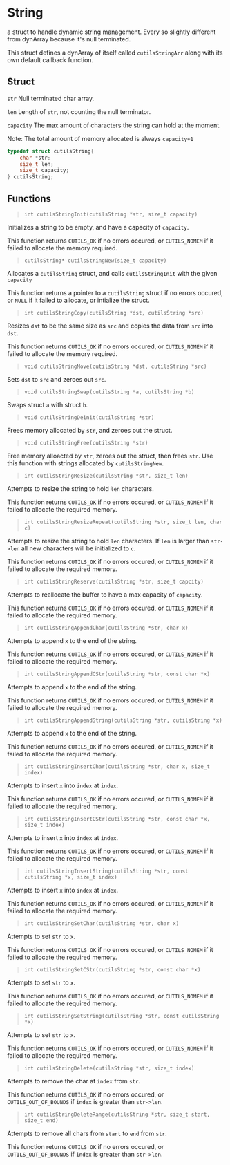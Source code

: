 # String

a struct to handle dynamic string management. Every so slightly different from dynArray because it's null terminated.

This struct defines a dynArray of itself called `cutilsStringArr` along with its own default callback function.

## Struct

`str` Null terminated char array.

`len` Length of `str`, not counting the null terminator.

`capacity` The max amount of characters the string can hold at the moment.

Note: The total amount of memory allocated is always `capacity+1`

```C
typedef struct cutilsString{
	char *str;
	size_t len;
	size_t capacity;
} cutilsString;
```

## Functions

>`int cutilsStringInit(cutilsString *str, size_t capacity)`

Initializes a string to be empty, and have a capacity of `capacity`.

This function returns `CUTILS_OK` if no errors occured, or `CUTILS_NOMEM` if it failed to allocate the memory required.

>`cutilsString* cutilsStringNew(size_t capacity)`

Allocates a `cutilsString` struct, and calls `cutilsStringInit` with the given `capacity`

This function returns a pointer to a `cutilsString` struct if no errors occured, or `NULL` if it failed to allocate, or intialize the struct.

>`int cutilsStringCopy(cutilsString *dst, cutilsString *src)`

Resizes `dst` to be the same size as `src` and copies the data from `src` into `dst`.

This function returns `CUTILS_OK` if no errors occured, or `CUTILS_NOMEM` if it failed to allocate the memory required.

>`void cutilsStringMove(cutilsString *dst, cutilsString *src)`

Sets `dst` to `src` and zeroes out `src`.

>`void cutilsStringSwap(cutilsString *a, cutilsString *b)`

Swaps struct `a` with struct `b`.

>`void cutilsStringDeinit(cutilsString *str)`

Frees memory allocated by `str`, and zeroes out the struct.

>`void cutilsStringFree(cutilsString *str)`

Free memory alloacted by `str`, zeroes out the struct, then frees `str`. Use this function with strings allocated by `cutilsStringNew`.

>`int cutilsStringResize(cutilsString *str, size_t len)`

Attempts to resize the string to hold `len` characters.

This function returns `CUTILS_OK` if no errors occured, or `CUTILS_NOMEM` if it failed to allocate the required memory.

>`int cutilsStringResizeRepeat(cutilsString *str, size_t len, char c)`

Attempts to resize the string to hold `len` characters. If `len` is larger than `str->len` all new characters will be initialized to `c`.

This function returns `CUTILS_OK` if no errors occured, or `CUTILS_NOMEM` if it failed to allocate the required memory.

>`int cutilsStringReserve(cutilsString *str, size_t capcity)`

Attempts to reallocate the buffer to have a max capacity of `capacity`.

This function returns `CUTILS_OK` if no errors occured, or `CUTILS_NOMEM` if it failed to allocate the required memory.

>`int cutilsStringAppendChar(cutilsString *str, char x)`

Attempts to append `x` to the end of the string.

This function returns `CUTILS_OK` if no errors occured, or `CUTILS_NOMEM` if it failed to allocate the required memory.

>`int cutilsStringAppendCStr(cutilsString *str, const char *x)`

Attempts to append `x` to the end of the string.

This function returns `CUTILS_OK` if no errors occured, or `CUTILS_NOMEM` if it failed to allocate the required memory.

>`int cutilsStringAppendString(cutilsString *str, cutilsString *x)`

Attempts to append `x` to the end of the string.

This function returns `CUTILS_OK` if no errors occured, or `CUTILS_NOMEM` if it failed to allocate the required memory.

>`int cutilsStringInsertChar(cutilsString *str, char x, size_t index)`

Attempts to insert `x` into `index` at `index`.

This function returns `CUTILS_OK` if no errors occured, or `CUTILS_NOMEM` if it failed to allocate the required memory.

>`int cutilsStringInsertCStr(cutilsString *str, const char *x, size_t index)`

Attempts to insert `x` into `index` at `index`.

This function returns `CUTILS_OK` if no errors occured, or `CUTILS_NOMEM` if it failed to allocate the required memory.

>`int cutilsStringInsertString(cutilsString *str, const cutilsString *x, size_t index)`

Attempts to insert `x` into `index` at `index`.

This function returns `CUTILS_OK` if no errors occured, or `CUTILS_NOMEM` if it failed to allocate the required memory.

>`int cutilsStringSetChar(cutilsString *str, char x)`

Attempts to set `str` to `x`.

This function returns `CUTILS_OK` if no errors occured, or `CUTILS_NOMEM` if it failed to allocate the required memory.

>`int cutilsStringSetCStr(cutilsString *str, const char *x)`

Attempts to set `str` to `x`.

This function returns `CUTILS_OK` if no errors occured, or `CUTILS_NOMEM` if it failed to allocate the required memory.

>`int cutilsStringSetString(cutilsString *str, const cutilsString *x)`

Attempts to set `str` to `x`.

This function returns `CUTILS_OK` if no errors occured, or `CUTILS_NOMEM` if it failed to allocate the required memory.

>`int cutilsStringDelete(cutilsString *str, size_t index)`

Attempts to remove the char at `index` from `str`.

This function returns `CUTILS_OK` if no errors occured, or `CUTILS_OUT_OF_BOUNDS` if `index` is greater than `str->len`.

>`int cutilsStringDeleteRange(cutilsString *str, size_t start, size_t end)`

Attempts to remove all chars from `start` to `end` from `str`.

This function returns `CUTILS_OK` if no errors occured, or `CUTILS_OUT_OF_BOUNDS` if `index` is greater than `str->len`.
